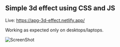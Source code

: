 ## Simple 3d effect using CSS and JS ##

Live: https://apg-3d-effect.netlify.app/

Working as expected only on desktops/laptops.


![ScreenShot](https://i.ibb.co/bRPdrM2/3def.png)
